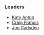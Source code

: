 ### Leaders

* [Katy Anton](mailto:katy.anton@owasp.org)
* [Craig Francis](mailto:craig.francis@owasp.org)
* [Jon Gadsden](mailto:jon.gadsden@owasp.org)
